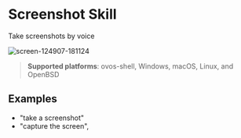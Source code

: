# Screenshot Skill

Take screenshots by voice

![screen-124907-181124](https://github.com/user-attachments/assets/dde3b4ec-33f2-4f2c-a17f-2b8550c4cc81)

> **Supported platforms**: ovos-shell, Windows, macOS, Linux, and OpenBSD

## Examples
* "take a screenshot" 
* "capture the screen",
